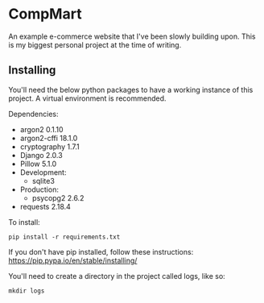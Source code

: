# CompMart
An example e-commerce website that I've been slowly building upon. This is my biggest personal project at the time of writing.

## Installing
You'll need the below python packages to have a working instance of this project. A virtual environment is recommended.

Dependencies:
* argon2 0.1.10
* argon2-cffi 18.1.0
* cryptography 1.7.1
* Django 2.0.3
* Pillow 5.1.0
* Development:
  * sqlite3
* Production:
  * psycopg2 2.6.2
* requests 2.18.4

To install:
```
pip install -r requirements.txt
```
If you don't have pip installed, follow these instructions: https://pip.pypa.io/en/stable/installing/

You'll need to create a directory in the project called logs, like so:
```
mkdir logs
```
